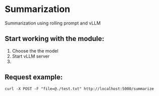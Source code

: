 # Summarization
Summarization using rolling prompt and vLLM


## Start working with the module:
1. Choose the the model
2. Start vLLM server 
3.

## Request example:
```console
curl -X POST -F "file=@./test.txt" http://localhost:5000/summarize
```
